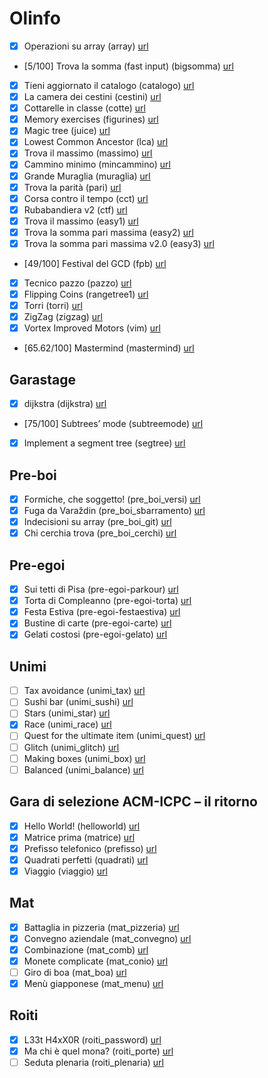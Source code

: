 # Olinfo

- [x] Operazioni su array (array) [url](https://training.olinfo.it/#/task/array/statement)
- [5/100] Trova la somma (fast input) (bigsomma) [url](https://training.olinfo.it/#/task/bigsomma/statement)
- [x] Tieni aggiornato il catalogo (catalogo) [url](https://training.olinfo.it/#/task/catalogo/statement)
- [x] La camera dei cestini (cestini) [url](https://training.olinfo.it/#/task/cestini/statement)
- [x] Cottarelle in classe (cotte) [url](https://training.olinfo.it/#/task/cotte/statement)
- [x] Memory exercises (figurines) [url](https://training.olinfo.it/#/task/figurines/statement)
- [x] Magic tree (juice) [url](https://training.olinfo.it/#/task/juice/statement)
- [x] Lowest Common Ancestor (lca) [url](https://training.olinfo.it/#/task/lca/statement)
- [x] Trova il massimo (massimo) [url](https://training.olinfo.it/#/task/massimo/statement)
- [x] Cammino minimo (mincammino) [url](https://training.olinfo.it/#/task/mincammino/statement)
- [x] Grande Muraglia (muraglia) [url](https://training.olinfo.it/#/task/muraglia/statement)
- [x] Trova la parità (pari) [url](https://training.olinfo.it/#/task/pari/statement)
- [x] Corsa contro il tempo (cct) [url](https://training.olinfo.it/#/task/cct/statement)
- [x] Rubabandiera v2 (ctf) [url](https://training.olinfo.it/#/task/ctf/statement)
- [x] Trova il massimo (easy1) [url](https://training.olinfo.it/#/task/easy1/statement)
- [x] Trova la somma pari massima (easy2) [url](https://training.olinfo.it/#/task/easy2/statement)
- [x] Trova la somma pari massima v2.0 (easy3) [url](https://training.olinfo.it/#/task/easy3/statement)
- [49/100] Festival del GCD (fpb) [url](https://training.olinfo.it/#/task/fpb/statement)
- [x] Tecnico pazzo (pazzo) [url](https://training.olinfo.it/#/task/pazzo/statement)
- [x] Flipping Coins (rangetree1) [url](https://training.olinfo.it/#/task/rangetree1/statement)
- [x] Torri (torri) [url](https://training.olinfo.it/#/task/torri/statement)
- [x] ZigZag (zigzag) [url](https://training.olinfo.it/#/task/zigzag/statement)
- [x] Vortex Improved Motors (vim) [url](https://training.olinfo.it/#/task/vim/statement)
- [65.62/100] Mastermind (mastermind) [url](https://training.olinfo.it/#/task/mastermind/submissions)

## Garastage
- [x] dijkstra (dijkstra) [url](https://training.olinfo.it/#/task/dijkstra/statement)
- [75/100] Subtrees’ mode (subtreemode) [url](https://training.olinfo.it/#/task/subtreemode/statement)
- [x] Implement a segment tree (segtree) [url](https://training.olinfo.it/#/task/segtree/statement)

## Pre-boi
- [x] Formiche, che soggetto! (pre_boi_versi) [url](https://training.olinfo.it/#/task/pre_boi_versi/statement)
- [x] Fuga da Varaždin (pre_boi_sbarramento) [url](https://training.olinfo.it/#/task/pre_boi_sbarramento/statement)
- [x] Indecisioni su array (pre_boi_git) [url](https://training.olinfo.it/#/task/pre_boi_git/statement)
- [x] Chi cerchia trova (pre_boi_cerchi) [url](https://training.olinfo.it/#/task/pre_boi_cerchi/statement)

## Pre-egoi
- [x] Sui tetti di Pisa (pre-egoi-parkour) [url](https://training.olinfo.it/#/task/pre-egoi-parkour/statement)
- [x] Torta di Compleanno (pre-egoi-torta) [url](https://training.olinfo.it/#/task/pre-egoi-torta/statement)
- [x] Festa Estiva (pre-egoi-festaestiva) [url](https://training.olinfo.it/#/task/pre-egoi-festaestiva/statement)
- [x] Bustine di carte (pre-egoi-carte) [url](https://training.olinfo.it/#/task/pre-egoi-carte/statement)
- [x] Gelati costosi (pre-egoi-gelato) [url](https://training.olinfo.it/#/task/pre-egoi-gelato/statement)

## Unimi
- [ ] Tax avoidance (unimi_tax) [url](https://training.olinfo.it/#/task/unimi_tax/statement)
- [ ] Sushi bar (unimi_sushi) [url](https://training.olinfo.it/#/task/unimi_sushi/statement)
- [ ] Stars (unimi_star) [url](https://training.olinfo.it/#/task/unimi_star/statement)
- [x] Race (unimi_race) [url](https://training.olinfo.it/#/task/unimi_race/statement)
- [ ] Quest for the ultimate item (unimi_quest) [url](https://training.olinfo.it/#/task/unimi_quest/statement)
- [ ] Glitch (unimi_glitch) [url](https://training.olinfo.it/#/task/unimi_glitch/statement)
- [ ] Making boxes (unimi_box) [url](https://training.olinfo.it/#/task/unimi_box/statement)
- [ ] Balanced (unimi_balance) [url](https://training.olinfo.it/#/task/unimi_balance/statement)

## Gara di selezione ACM-ICPC – il ritorno
- [x] Hello World! (helloworld) [url](https://training.olinfo.it/#/task/helloworld/statement)
- [x] Matrice prima (matrice) [url](https://training.olinfo.it/#/task/matrice/statement)
- [x] Prefisso telefonico (prefisso) [url](https://training.olinfo.it/#/task/prefisso/statement)
- [x] Quadrati perfetti (quadrati) [url](https://training.olinfo.it/#/task/quadrati/statement)
- [x] Viaggio (viaggio) [url](https://training.olinfo.it/#/task/viaggio/statement)

## Mat
- [x] Battaglia in pizzeria (mat_pizzeria) [url](https://training.olinfo.it/#/task/mat_pizzeria/statement)
- [x] Convegno aziendale (mat_convegno) [url](https://training.olinfo.it/#/task/mat_convegno/statement)
- [x] Combinazione (mat_comb) [url](https://training.olinfo.it/#/task/mat_comb/statement)
- [x] Monete complicate (mat_conio) [url](https://training.olinfo.it/#/task/mat_conio/statement)
- [ ] Giro di boa (mat_boa) [url](https://training.olinfo.it/#/task/mat_boa/statement)
- [x] Menù giapponese (mat_menu) [url](https://training.olinfo.it/#/task/mat_menu/statement)

## Roiti
- [x] L33t H4xX0R (roiti_password) [url](https://training.olinfo.it/#/task/roiti_password/statement)
- [x] Ma chi è quel mona? (roiti_porte) [url](https://training.olinfo.it/#/task/roiti_porte/statement)
- [ ] Seduta plenaria (roiti_plenaria) [url](https://training.olinfo.it/#/task/roiti_plenaria/statement)
